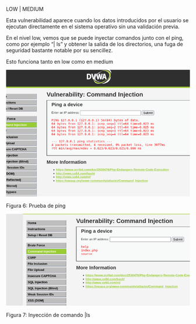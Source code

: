 LOW | MEDIUM

Esta vulnerabilidad aparece cuando los datos introducidos por el usuario se ejecutan directamente en el sistema operativo sin una validación previa.

En el nivel low, vemos que se puede inyectar comandos junto con el ping, como por ejemplo “| ls” y obtener la salida de los directorios, una fuga de seguridad bastante notable por su sencillez.

Esto funciona tanto en low como en medium

![Figura 6](./imagenes/image6.png)


Figura 6: Prueba de ping

![Figura 7](./imagenes/image7.png)

Figura 7: Inyección de comando |ls
